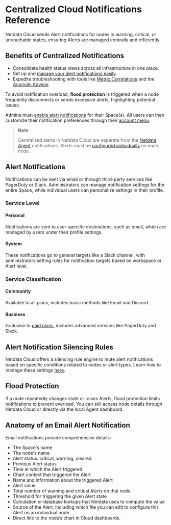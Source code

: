 # Centralized Cloud Notifications Reference

Netdata Cloud sends Alert notifications for nodes in warning, critical, or unreachable states, ensuring Alerts are managed centrally and efficiently.

## Benefits of Centralized Notifications

- Consolidate health status views across all infrastructure in one place.
- Set up and [manage your alert notifications easily](/docs/alerts-and-notifications/notifications/centralized-cloud-notifications/manage-notification-methods.md).
- Expedite troubleshooting with tools like [Metric Correlations](/docs/metric-correlations.md) and the [Anomaly Advisor](/docs/dashboards-and-charts/anomaly-advisor-tab.md).

To avoid notification overload, **flood protection** is triggered when a node frequently disconnects or sends excessive alerts, highlighting potential issues.

Admins must [enable alert notifications](/docs/alerts-and-notifications/notifications/centralized-cloud-notifications/manage-notification-methods.md#manage-space-notification-settings) for their Space(s). All users can then customize their notification preferences through their [account menu](/docs/alerts-and-notifications/notifications/centralized-cloud-notifications/manage-notification-methods.md#manage-user-notification-settings).

> **Note**
>
> Centralized alerts in Netdata Cloud are separate from the [Netdata Agent](/docs/alerts-and-notifications/notifications/README.md) notifications. Alerts must be [configured individually](/src/health/REFERENCE.md) on each node.

## Alert Notifications

Notifications can be sent via email or through third-party services like PagerDuty or Slack. Administrators can manage notification settings for the entire Space, while individual users can personalize settings in their profile.

### Service Level

#### Personal

Notifications are sent to user-specific destinations, such as email, which are managed by users under their profile settings.

#### System

These notifications go to general targets like a Slack channel, with administrators setting rules for notification targets based on workspace or Alert level.

### Service Classification

#### Community

Available to all plans, includes basic methods like Email and Discord.

#### Business

Exclusive to [paid plans](/docs/netdata-cloud/netdata-subscription-plans.md), includes advanced services like PagerDuty and Slack.

## Alert Notification Silencing Rules

Netdata Cloud offers a silencing rule engine to mute alert notifications based on specific conditions related to nodes or alert types. Learn how to manage these settings [here](/docs/alerts-and-notifications/notifications/centralized-cloud-notifications/manage-alert-notification-silencing-rules.md).

## Flood Protection

If a node repeatedly changes state or raises Alerts, flood protection limits notifications to prevent overload. You can still access node details through Netdata Cloud or directly via the local Agent dashboard.

## Anatomy of an Email Alert Notification

Email notifications provide comprehensive details:

- The Space's name
- The node's name
- Alert status: critical, warning, cleared
- Previous Alert status
- Time at which the Alert triggered
- Chart context that triggered the Alert
- Name and information about the triggered Alert
- Alert value
- Total number of warning and critical Alerts on that node
- Threshold for triggering the given Alert state
- Calculation or database lookups that Netdata uses to compute the value
- Source of the Alert, including which file you can edit to configure this Alert on an individual node
- Direct link to the node’s chart in Cloud dashboards.

